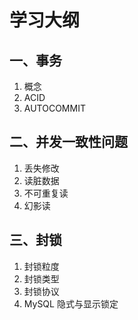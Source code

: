 # 学习大纲

## 一、事务
1. 概念
2. ACID
3. AUTOCOMMIT

## 二、并发一致性问题
1. 丢失修改
2. 读脏数据
3. 不可重复读
4. 幻影读

## 三、封锁
1. 封锁粒度
2. 封锁类型
3. 封锁协议
4. MySQL 隐式与显示锁定
